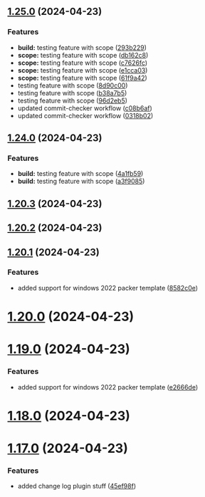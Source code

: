 ## [1.25.0](https://github.com/jacobbweber/homelab/compare/v1.24.0...v1.25.0) (2024-04-23)


### Features

* **build:** testing feature with scope ([293b229](https://github.com/jacobbweber/homelab/commit/293b229ec0ae4c8039d3a114ca792d3e6899328b))
* **scope:** testing feature with scope ([db162c8](https://github.com/jacobbweber/homelab/commit/db162c8f27a89c482c11d4a3118f4da0681e7b0f))
* **scope:** testing feature with scope ([c7626fc](https://github.com/jacobbweber/homelab/commit/c7626fc881d949006f222d642f1d3d944f1642bf))
* **scope:** testing feature with scope ([e1cca03](https://github.com/jacobbweber/homelab/commit/e1cca035b55e786ef5c3e12b61068c01b5167269))
* **scope:** testing feature with scope ([61f9a42](https://github.com/jacobbweber/homelab/commit/61f9a4265a1e860533bcead9461f0bd407cbd96e))
* testing feature with scope ([8d90c00](https://github.com/jacobbweber/homelab/commit/8d90c00d15f6ec19796012f2eb56fecdeb4f2928))
* testing feature with scope ([b38a7b5](https://github.com/jacobbweber/homelab/commit/b38a7b5188c121a6f87e8b6a37dce6d23ff70335))
* testing feature with scope ([96d2eb5](https://github.com/jacobbweber/homelab/commit/96d2eb5dd6f18bd4545d65954b8b6013622cac85))
* updated commit-checker workflow ([c08b6af](https://github.com/jacobbweber/homelab/commit/c08b6af17c19c9ad8d85e8c1ab5e93276091ac06))
* updated commit-checker workflow ([0318b02](https://github.com/jacobbweber/homelab/commit/0318b022ae991e10b474b0b07c50f4a5da98de96))

## [1.24.0](https://github.com/jacobbweber/homelab/compare/v1.23.0...v1.24.0) (2024-04-23)


### Features

* **build:** testing feature with scope ([4a1fb59](https://github.com/jacobbweber/homelab/commit/4a1fb593ae46d22b3c5e1502581168c326156e65))
* **build:** testing feature with scope ([a3f9085](https://github.com/jacobbweber/homelab/commit/a3f9085745ce06307baa5903f438483356456e62))

## [1.20.3](https://github.com/jacobbweber/homelab/compare/v1.20.2...v1.20.3) (2024-04-23)

## [1.20.2](https://github.com/jacobbweber/homelab/compare/v1.20.1...v1.20.2) (2024-04-23)

## [1.20.1](https://github.com/jacobbweber/homelab/compare/v1.20.0...v1.20.1) (2024-04-23)


### Features

* added support for windows 2022 packer template ([8582c0e](https://github.com/jacobbweber/homelab/commit/8582c0e6bd0d1f606eb7a519c96521b4d4f3f6e2))

# [1.20.0](https://github.com/jacobbweber/homelab/compare/v1.19.0...v1.20.0) (2024-04-23)

# [1.19.0](https://github.com/jacobbweber/homelab/compare/v1.18.0...v1.19.0) (2024-04-23)


### Features

* added support for windows 2022 packer template ([e2666de](https://github.com/jacobbweber/homelab/commit/e2666dec5cee40c40dcef4e7eb34099c87676948))

# [1.18.0](https://github.com/jacobbweber/homelab/compare/v1.17.0...v1.18.0) (2024-04-23)

# [1.17.0](https://github.com/jacobbweber/homelab/compare/v1.16.0...v1.17.0) (2024-04-23)


### Features

* added change log plugin stuff ([45ef98f](https://github.com/jacobbweber/homelab/commit/45ef98faca77f7d64358311b8c8c44f2553fd1b0))
